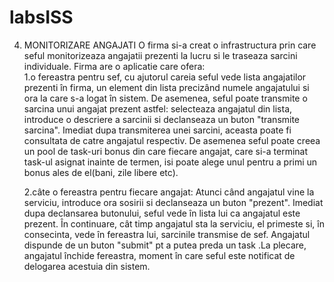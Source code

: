 # labsISS
4. MONITORIZARE ANGAJATI O firma si-a creat o infrastructura prin care seful monitorizeaza angajatii prezenti la lucru si le traseaza sarcini individuale. Firma are o aplicatie care ofera:     
    1.o  fereastra  pentru  sef, cu ajutorul careia seful vede lista angajatilor prezenti în firma, un element din lista precizând numele angajatului si ora la care s-a logat în sistem. De asemenea, seful poate transmite o sarcina unui angajat prezent astfel: selecteaza angajatul din lista, introduce o descriere a sarcinii si declanseaza un buton "transmite sarcina". Imediat dupa transmiterea unei sarcini, aceasta poate fi consultata de catre angajatul respectiv. De asemenea seful poate creea un pool de task-uri bonus din care fiecare angajat, care si-a terminat task-ul asignat inainte de termen, isi poate alege unul pentru a primi un bonus ales de el(bani, zile libere etc).

    2.câte o fereastra pentru fiecare angajat: Atunci când angajatul vine la serviciu, introduce ora sosirii si declanseaza un buton "prezent". Imediat dupa declansarea butonului, seful vede în lista lui ca angajatul este prezent. În continuare, cât timp angajatul sta la serviciu, el primeste si, în consecinta, vede în fereastra lui, sarcinile transmise de sef. Angajatul dispunde de un buton "submit" pt a putea preda un task .La plecare, angajatul închide fereastra, moment în care seful este notificat de delogarea acestuia din sistem.
